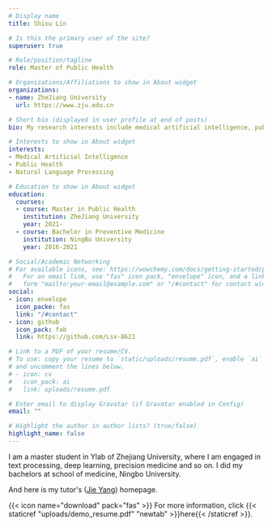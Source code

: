 ```yaml
---
# Display name
title: Shixu Lin

# Is this the primary user of the site?
superuser: true

# Role/position/tagline
role: Master of Public Health

# Organizations/Affiliations to show in About widget
organizations:
- name: ZheJiang University
  url: https://www.zju.edu.cn

# Short bio (displayed in user profile at end of posts)
bio: My research interests include medical artificial intelligence, public health and natural language processing.

# Interests to show in About widget
interests:
- Medical Artificial Intelligence
- Public Health
- Natural Language Processing

# Education to show in About widget
education:
  courses:
  - course: Master in Public Health
    institution: ZheJiang University
    year: 2021-
  - course: Bachelor in Preventive Medicine
    institution: NingBo University
    year: 2016-2021

# Social/Academic Networking
# For available icons, see: https://wowchemy.com/docs/getting-started/page-builder/#icons
#   For an email link, use "fas" icon pack, "envelope" icon, and a link in the
#   form "mailto:your-email@example.com" or "/#contact" for contact widget.
social:
- icon: envelope
  icon_packe: fas
  link: "/#contact" 
- icon: github
  icon_pack: fab
  link: https://github.com/Lsx-8621

# Link to a PDF of your resume/CV.
# To use: copy your resume to `static/uploads/resume.pdf`, enable `ai` icons in `params.toml`, 
# and uncomment the lines below.
# - icon: cv
#   icon_pack: ai
#   link: uploads/resume.pdf

# Enter email to display Gravatar (if Gravatar enabled in Config)
email: ""

# Highlight the author in author lists? (true/false)
highlight_name: false
---
```


I am a master student in Ylab of Zhejiang University, where I am engaged in text processing, deep learning, precision medicine and so on. I did my bachelors at school of medicine, Ningbo University.

And here is my tutor's ([Jie Yang](https://jiesutd.github.io/)) homepage.

{{< icon name="download" pack="fas" >}} For more information, click {{< staticref "uploads/demo_resume.pdf" "newtab" >}}here{{< /staticref >}}.
